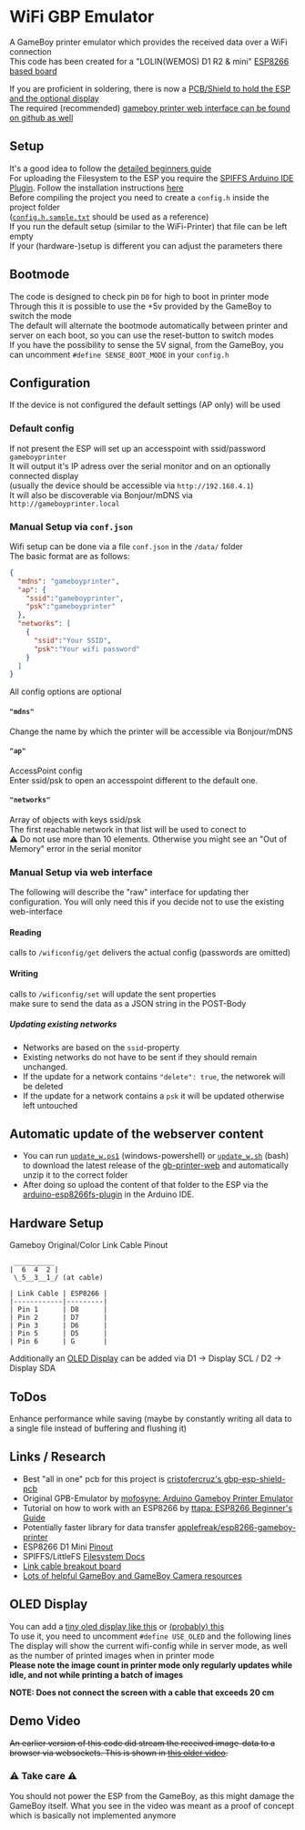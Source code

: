 # WiFi GBP Emulator
A GameBoy printer emulator which provides the received data over a WiFi connection  
This code has been created for a "LOLIN(WEMOS) D1 R2 & mini" [ESP8266 based board](https://github.com/esp8266/arduino)  

If you are proficient in soldering, there is now a [PCB/Shield to hold the ESP and the optional display](https://github.com/cristofercruz/gbp-esp-shield-pcb)  
The required (recommended) [gameboy printer web interface can be found on github as well](https://github.com/HerrZatacke/gb-printer-web/)  

## Setup
It's a good idea to follow the [detailed beginners guide](beginner_setup_guide.md)  
For uploading the Filesystem to the ESP you require the [SPIFFS Arduino IDE Plugin](https://github.com/esp8266/arduino-esp8266fs-plugin/releases). Follow the installation instructions [here](https://github.com/earlephilhower/arduino-esp8266fs-plugin/)  
Before compiling the project you need to create a `config.h` inside the project folder  
([`config.h.sample.txt`](/wifi-gbp-emulator/config.h.sample.txt) should be used as a reference)  
If you run the default setup (similar to the WiFi-Printer) that file can be left empty  
If your (hardware-)setup is different you can adjust the parameters there  

## Bootmode
The code is designed to check pin `D0` for high to boot in printer mode  
Through this it is possible to use the +5v provided by the GameBoy to switch the mode  
The default will alternate the bootmode automatically between printer and server on each boot, so you can use the reset-button to switch modes  
If you have the possibility to sense the 5V signal, from the GameBoy, you can uncomment `#define SENSE_BOOT_MODE` in your `config.h`  

## Configuration
If the device is not configured the default settings (AP only) will be used

### Default config
If not present the ESP will set up an accesspoint with ssid/password `gameboyprinter`  
It will output it's IP adress over the serial monitor and on an optionally connected display  
(usually the device should be accessible via `http://192.168.4.1`)  
It will also be discoverable via Bonjour/mDNS via `http://gameboyprinter.local`  

### Manual Setup via `conf.json`
Wifi setup can be done via a file `conf.json` in the `/data/` folder  
The basic format are as follows:
```` json
{
  "mdns": "gameboyprinter",
  "ap": {
    "ssid":"gameboyprinter",
    "psk":"gameboyprinter"
  },
  "networks": [
    {
      "ssid":"Your SSID",
      "psk":"Your wifi password"
    }
  ]
}
````

All config options are optional

#### `"mdns"`
Change the name by which the printer will be accessible via Bonjour/mDNS

#### `"ap"`
AccessPoint config  
Enter ssid/psk to open an accesspoint different to the default one.

#### `"networks"`
Array of objects with keys ssid/psk  
The first reachable network in that list will be used to conect to  
⚠ Do not use more than 10 elements. Otherwise you might see an "Out of Memory" error in the serial monitor  

### Manual Setup via web interface
The following will describe the "raw" interface for updating ther configuration. You will only need this if you decide not to use the existing web-interface

#### Reading
calls to `/wificonfig/get` delivers the actual config (passwords are omitted)

#### Writing
calls to `/wificonfig/set` will update the sent properties  
make sure to send the data as a JSON string in the POST-Body

##### Updating existing networks
* Networks are based on the `ssid`-property
* Existing networks do not have to be sent if they should remain unchanged.
* If the update for a network contains `"delete": true`, the networek will be deleted
* If the update for a network contains a `psk` it will be updated otherwise left untouched

## Automatic update of the webserver content
* You can run [`update_w.ps1`](./update_w.ps1) (windows-powershell) or [`update_w.sh`](./update_w.sh) (bash) to download the latest release of the [gb-printer-web](https://github.com/HerrZatacke/gb-printer-web/releases/) and automatically unzip it to the correct folder  
* After doing so upload the content of that folder to the ESP via the [arduino-esp8266fs-plugin](https://github.com/esp8266/arduino-esp8266fs-plugin/releases/) in the Arduino IDE.

## Hardware Setup
Gameboy Original/Color Link Cable Pinout
```
 __________
|  6  4  2 |
 \_5__3__1_/ (at cable)

| Link Cable | ESP8266 |
|------------|---------|
| Pin 1      | D8      |
| Pin 2      | D7      |
| Pin 3      | D6      |
| Pin 5      | D5      |
| Pin 6      | G       |

```

Additionally an [OLED Display](https://github.com/HerrZatacke/wifi-gbp-emulator/#oled-display) can be added via D1 -> Display SCL / D2 -> Display SDA 

## ToDos
Enhance performance while saving (maybe by constantly writing all data to a single file instead of buffering and flushing it) 

## Links / Research
* Best "all in one" pcb for this project is [cristofercruz's gbp-esp-shield-pcb](https://github.com/cristofercruz/gbp-esp-shield-pcb)
* Original GPB-Emulator by [mofosyne: Arduino Gameboy Printer Emulator](https://github.com/mofosyne/arduino-gameboy-printer-emulator)  
* Tutorial on how to work with an ESP8266 by [ttapa: ESP8266 Beginner's Guide](https://tttapa.github.io/ESP8266/Chap01%20-%20ESP8266.html)  
* Potentially faster library for data transfer [applefreak/esp8266-gameboy-printer](https://github.com/applefreak/esp8266-gameboy-printer)
* ESP8266 D1 Mini [Pinout](https://escapequotes.net/esp8266-wemos-d1-mini-pins-and-diagram/)
* SPIFFS/LittleFS [Filesystem Docs](https://arduino-esp8266.readthedocs.io/en/latest/filesystem.html)
* [Link cable breakout board](https://github.com/Palmr/gb-link-cable)
* [Lots of helpful GameBoy and GameBoy Camera resources](https://github.com/gbdev/awesome-gbdev)

## OLED Display
You can add a [tiny oled display like this](https://www.amazon.de/gp/product/B07BDFXFRK) or [(probably) this](https://de.aliexpress.com/item/32672229793.html)   
To use it, you need to uncomment `#define USE_OLED` and the following lines   
The display will show the current wifi-config while in server mode, as well as the number of printed images  when in printer mode  
**Please note the image count in printer mode only regularly updates while idle, and not while printing a batch of images**

**NOTE: Does not connect the screen with a cable that exceeds 20 cm**

## Demo Video
~~An earlier version of this code did stream the received image-data to a browser via websockets. This is shown in [this older video](https://www.youtube.com/watch?v=HHPHkeio85U).~~    
### ⚠ Take care ⚠
You should not power the ESP from the GameBoy, as this might damage the GameBoy itself. What you see in the video was meant as a proof of concept which is basically not implemented anymore  


